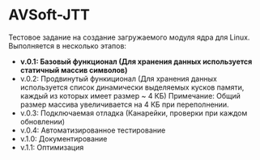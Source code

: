# AVSoft-JTT
Тестовое задание на создание загружаемого модуля ядра для Linux.
Выполняется в несколько этапов:
  - **v.0.1: Базовый функционал (Для хранения данных используется статичный массив символов)**
  - v.0.2: Продвинутый функиционал (Для хранения данных используется список динамически выделяемых кусков памяти, каждый из которых имеет размер ~ 4 КБ)
  Примечание: Общий размер массива увеличивается на 4 КБ при переполнении.
  - v.0.3: Подключаемая отладка (Канарейки, проверки при каждом обновлении)
  - v.0.4: Автоматизированное тестирование
  - v.1.0:  Документирование
  - v.1.1: Оптимизация
